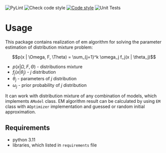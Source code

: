 ![PyLint](https://github.com/ToxaKaz/EM-algo/actions/workflows/pylint.yml/badge.svg)
![Check code style](https://github.com/ToxaKaz/EM-algo/actions/workflows/code_style.yml/badge.svg)
[![Code style](https://img.shields.io/badge/Code%20style-black-000000.svg)](https://github.com/psf/black)
![Unit Tests](https://github.com/ToxaKaz/EM-algo/actions/workflows/test.yml/badge.svg)

# Usage

This package contains realization of em algorithm for solving the parameter estimation of distribution mixture problem:

$$p(x | \Omega, F, \Theta) = \sum_{j=1}^k \omega_j f_j(x | \theta_j)$$

- $p(x | \Omega, F, \Theta)$ - distributions mixture
- $f_j(x | \theta_j)$ - $j$ distribution
- $\theta_j$ - parameters of $j$ distribution
- $\omega_j$ - prior probability of $j$ distribution

It can work with distribution mixture of any combination of models, which implements `AModel` class. EM algorithm result can be calculated by using `EM` class with `AOptimizer` implementation and guessed or random initial approximation.

## Requirements
- python 3.11
- libraries, which listed in `requirements` file
